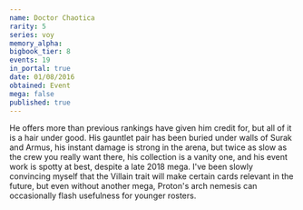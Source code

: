 ```yaml
---
name: Doctor Chaotica
rarity: 5
series: voy
memory_alpha:
bigbook_tier: 8
events: 19
in_portal: true
date: 01/08/2016
obtained: Event
mega: false
published: true
---
```


He offers more than previous rankings have given him credit for, but all of it is a hair under good. His gauntlet pair has been buried under walls of Surak and Armus, his instant damage is strong in the arena, but twice as slow as the crew you really want there, his collection is a vanity one, and his event work is spotty at best, despite a late 2018 mega. I've been slowly convincing myself that the Villain trait will make certain cards relevant in the future, but even without another mega, Proton's arch nemesis can occasionally flash usefulness for younger rosters.
